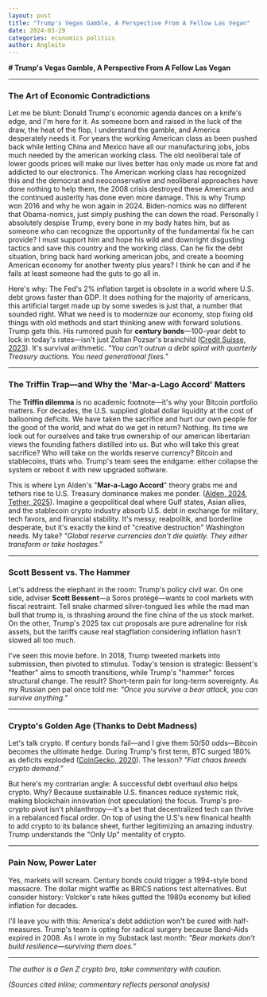 ```yaml
---
layout: post
title: "Trump's Vegas Gamble, A Perspective From A Fellow Las Vegan"
date: 2024-03-29
categories: economics politics
author: Angleito
---
```


**# Trump's Vegas Gamble, A Perspective From A Fellow Las Vegan**


---

### **The Art of Economic Contradictions**

Let me be blunt: Donald Trump's economic agenda dances on a knife's edge, and I'm here for it. As someone born and raised in the luck of the draw, the heat of the flop, I understand the gamble, and America desperately needs it. For years the working American class as been pushed back while letting China and Mexico have all our manufacturing jobs, jobs much needed by the american working class. The old neoliberal tale of lower goods prices will make our lives better has only made us more fat and addicted to our electronics. The American working class has recognized this and the democrat and neoconservative and neoliberal approaches have done nothing to help them, the 2008 crisis destroyed these Americans and the continued austerity has done even more damage. This is why Trump won 2016 and why he won again in 2024. Biden-nomics was no different that Obama-nomics, just simply pushing the can down the road. Personally I absolutely despise Trump, every bone in my body hates him, but as someone who can recognize the opportunity of the fundamental fix he can provide? I must support him and hope his wild and downright disgusting tactics and save this country and the working class. Can he fix the debt situation, bring back hard working american jobs, and create a booming American economy for another twenty plus years? I think he can and if he fails at least someone had the guts to go all in.

Here's why: The Fed's 2% inflation target is obsolete in a world where U.S. debt grows faster than GDP. It does nothing for the majority of americans, this artificial target made up by some swedes is just that, a number that sounded right. What we need is to modernize our economy, stop fixing old things with old methods and start thinking anew with forward solutions. Trump gets this. His rumored push for **century bonds**—100-year debt to lock in today's rates—isn't just Zoltan Pozsar's brainchild ([Credit Suisse, 2023](https://www.credit-suisse.com)). It's survival arithmetic. *"You can't outrun a debt spiral with quarterly Treasury auctions. You need generational fixes."*

---

### **The Triffin Trap—and Why the 'Mar-a-Lago Accord' Matters**

The **Triffin dilemma** is no academic footnote—it's why your Bitcoin portfolio matters. For decades, the U.S. supplied global dollar liquidity at the cost of ballooning deficits. We have taken the sacrifice and hurt our own people for the good of the world, and what do we get in return? Nothing. Its time we look out for ourselves and take true ownership of our american libertarian views the founding fathers distilled into us. But who will take this great sacrifice? Who will take on the worlds reserve currency? Bitcoin and stablecoins, thats who. Trump's team sees the endgame: either collapse the system or reboot it with new upgraded software.

This is where Lyn Alden's "**Mar-a-Lago Accord**" theory grabs me and tethers rise to U.S. Treasury dominance makes me ponder. ([Alden, 2024](https://www.lynalden.com), [Tether, 2025](https://cointelegraph.com/news/tether-becomes-7th-largest-us-treasury-holder-stablecoin-growth)). Imagine a geopolitical deal where Gulf states, Asian allies, and the stablecoin crypto industry absorb U.S. debt in exchange for military, tech favors, and financial stability. It's messy, realpolitik, and borderline desperate, but it's exactly the kind of "creative destruction" Washington needs. My take? *"Global reserve currencies don't die quietly. They either transform or take hostages."*

---

### **Scott Bessent vs. The Hammer**

Let's address the elephant in the room: Trump's policy civil war. On one side, adviser **Scott Bessent**—a Soros protégé—wants to cool markets with fiscal restraint. Tell snake charmed silver-tongued lies while the mad man bull that trump is, is thrashing around the fine china of the us stock market. On the other, Trump's 2025 tax cut proposals are pure adrenaline for risk assets, but the tariffs cause real stagflation considering inflation hasn't slowed all too much.

I've seen this movie before. In 2018, Trump tweeted markets into submission, then pivoted to stimulus. Today's tension is strategic: Bessent's "feather" aims to smooth transitions, while Trump's "hammer" forces structural change. The result? Short-term pain for long-term sovereignty. As my Russian pen pal once told me: *"Once you survive a bear attack, you can survive anything."*

---

### **Crypto's Golden Age (Thanks to Debt Madness)**

Let's talk crypto. If century bonds fail—and I give them 50/50 odds—Bitcoin becomes the ultimate hedge. During Trump's first term, BTC surged 180% as deficits exploded ([CoinGecko, 2020](https://www.coingecko.com)). The lesson? *"Fiat chaos breeds crypto demand."*

But here's my contrarian angle: A successful debt overhaul *also* helps crypto. Why? Because sustainable U.S. finances reduce systemic risk, making blockchain innovation (not speculation) the focus. Trump's pro-crypto pivot isn't philanthropy—it's a bet that decentralized tech can thrive in a rebalanced fiscal order. On top of using the U.S's new finanical health to add crypto to its balance sheet, further legitimizing an amazing industry. Trump understands the "Only Up" mentality of crypto.

---

### **Pain Now, Power Later**

Yes, markets will scream. Century bonds could trigger a 1994-style bond massacre. The dollar might waffle as BRICS nations test alternatives. But consider history: Volcker's rate hikes gutted the 1980s economy but killed inflation for decades.

I'll leave you with this: America's debt addiction won't be cured with half-measures. Trump's team is opting for radical surgery because Band-Aids expired in 2008. As I wrote in my Substack last month: *"Bear markets don't build resilience—surviving them does."*

---
*The author is a Gen Z crypto bro, take commentary with caution.*

*(Sources cited inline; commentary reflects personal analysis)* 